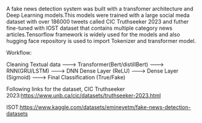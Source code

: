 A fake news detection system was built with a transfomer architecture and Deep Learning models.This models were trained with a large social meda dataset with over 186000 tweets called CIC Truthseeker 2023 and futher fine-tuned with IOST dataset that contains multiple category news articles.Tensorflow framework is widely used for the models and also hugging face repository is used to import Tokenizer and transformer model.

Workflow:

Cleaning Textual data ---> Transformer(Bert/distillBert) ---> RNN(GRU/LSTM) ---> DNN Dense Layer (ReLU) ---> Dense Layer (Sigmoid) ---> Final Classification (True/Fake)



Following links for the dataset,
CIC Truthseeker 2023:https://www.unb.ca/cic/datasets/truthseeker-2023.html

ISOT:https://www.kaggle.com/datasets/emineyetm/fake-news-detection-datasets
